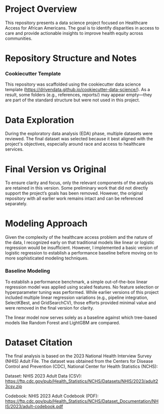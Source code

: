 # Project Overview
This repository presents a data science project focused on Healthcare Access for African Americans. The goal is to identify disparities in access to care and provide actionable insights to improve health equity across communities.

# Repository Structure and Notes
### Cookiecutter Template
This repository was scaffolded using the cookiecutter data science template (https://drivendata.github.io/cookiecutter-data-science/). As a result, some folders (e.g., references, reports/) may appear empty—they are part of the standard structure but were not used in this project.

# Data Exploration
During the exploratory data analysis (EDA) phase, multiple datasets were reviewed. The final dataset was selected because it best aligned with the project's objectives, especially around race and access to healthcare services.

# Final Version vs Original
To ensure clarity and focus, only the relevant components of the analysis are retained in this version. Some preliminary work that did not directly support the project’s goals has been removed. However, the original repository with all earlier work remains intact and can be referenced separately.

# Modeling Approach
Given the complexity of the healthcare access problem and the nature of the data, I recognized early on that traditional models like linear or logistic regression would be insufficient. However, I implemented a basic version of logistic regression to establish a performance baseline before moving on to more sophisticated modeling techniques.
### Baseline Modeling
To establish a performance benchmark, a simple out-of-the-box linear regression model was applied using scaled features. No feature selection or hyperparameter tuning was performed. While earlier versions of this project included multiple linear regression variations (e.g., pipeline integration, SelectKBest, and GridSearchCV), those efforts provided minimal value and were removed in the final version for clarity.

The linear model now serves solely as a baseline against which tree-based models like Random Forest and LightGBM are compared.

# Dataset Citation
The final analysis is based on the 2023 National Health Interview Survey (NHIS) Adult File. The dataset was obtained from the Centers for Disease Control and Prevention (CDC), National Center for Health Statistics (NCHS):

Dataset: NHIS 2023 Adult Data (CSV): https://ftp.cdc.gov/pub/Health_Statistics/NCHS/Datasets/NHIS/2023/adult23csv.zip

Codebook: NHIS 2023 Adult Codebook (PDF): https://ftp.cdc.gov/pub/Health_Statistics/NCHS/Dataset_Documentation/NHIS/2023/adult-codebook.pdf


